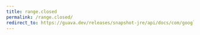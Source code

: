 ```yaml
---
title: range.closed
permalink: /range.closed/
redirect_to: https://guava.dev/releases/snapshot-jre/api/docs/com/google/common/collect/Range.html#closed-C-C-
---
```

